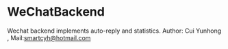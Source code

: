 # WeChatBackend
Wechat backend implements auto-reply and statistics. Author: Cui Yunhong , Mail:smartcyh@hotmail.com
